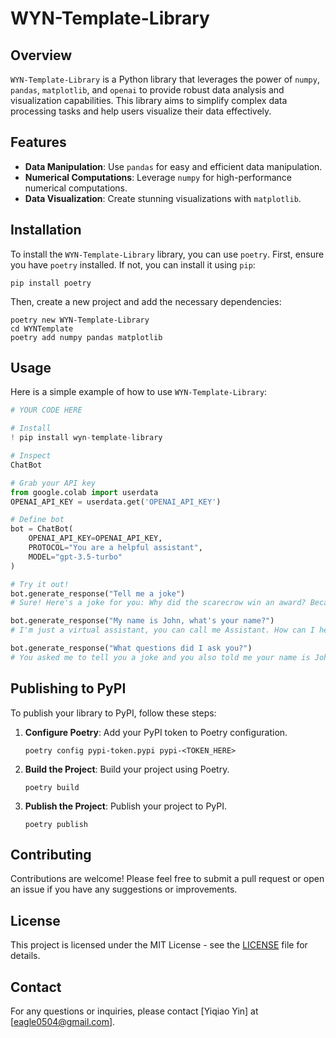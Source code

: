 # WYN-Template-Library

## Overview

`WYN-Template-Library` is a Python library that leverages the power of `numpy`, `pandas`, `matplotlib`, and `openai` to provide robust data analysis and visualization capabilities. This library aims to simplify complex data processing tasks and help users visualize their data effectively.

## Features

- **Data Manipulation**: Use `pandas` for easy and efficient data manipulation.
- **Numerical Computations**: Leverage `numpy` for high-performance numerical computations.
- **Data Visualization**: Create stunning visualizations with `matplotlib`.

## Installation

To install the `WYN-Template-Library` library, you can use `poetry`. First, ensure you have `poetry` installed. If not, you can install it using `pip`:

```terminal
pip install poetry
```

Then, create a new project and add the necessary dependencies:

```terminal
poetry new WYN-Template-Library
cd WYNTemplate
poetry add numpy pandas matplotlib
```

## Usage

Here is a simple example of how to use `WYN-Template-Library`:

```python
# YOUR CODE HERE

# Install
! pip install wyn-template-library

# Inspect
ChatBot

# Grab your API key
from google.colab import userdata
OPENAI_API_KEY = userdata.get('OPENAI_API_KEY')

# Define bot
bot = ChatBot(
    OPENAI_API_KEY=OPENAI_API_KEY,
    PROTOCOL="You are a helpful assistant",
    MODEL="gpt-3.5-turbo"
)

# Try it out!
bot.generate_response("Tell me a joke")
# Sure! Here's a joke for you: Why did the scarecrow win an award? Because he was outstanding in his field!

bot.generate_response("My name is John, what's your name?")
# I'm just a virtual assistant, you can call me Assistant. How can I help you today, John?

bot.generate_response("What questions did I ask you?")
# You asked me to tell you a joke and you also told me your name is John. How can I assist you further, John?
```

## Publishing to PyPI

To publish your library to PyPI, follow these steps:

1. **Configure Poetry**: Add your PyPI token to Poetry configuration.

    ```terminal
    poetry config pypi-token.pypi pypi-<TOKEN_HERE>
    ```

2. **Build the Project**: Build your project using Poetry.

    ```terminal
    poetry build
    ```

3. **Publish the Project**: Publish your project to PyPI.

    ```terminal
    poetry publish
    ```

## Contributing

Contributions are welcome! Please feel free to submit a pull request or open an issue if you have any suggestions or improvements.

## License

This project is licensed under the MIT License - see the [LICENSE](LICENSE) file for details.

## Contact

For any questions or inquiries, please contact [Yiqiao Yin] at [eagle0504@gmail.com].